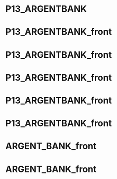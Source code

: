 # P13_ARGENTBANK
# P13_ARGENTBANK_front
# P13_ARGENTBANK_front
# P13_ARGENTBANK_front
# P13_ARGENTBANK_front
# P13_ARGENTBANK_front
# ARGENT_BANK_front
# ARGENT_BANK_front
